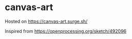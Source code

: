 # canvas-art

Hosted on https://canvas-art.surge.sh/

Inspired from https://openprocessing.org/sketch/492096